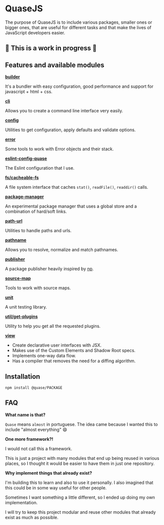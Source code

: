 # QuaseJS

<!--[Documentation](/docs) | [Install](#installation)-->

The purpose of QuaseJS is to include various packages, smaller ones or bigger ones, that are useful for different tasks and that make the lives of JavaScript developers easier.

## :construction: This is a work in progress :construction:

## Features and available modules

**[builder](packages/builder)**

It's a bundler with easy configuration, good performance and support for javascript + html + css.

**[cli](packages/cli)**

Allows you to create a command line interface very easily.

**[config](packages/config)**

Utilities to get configuration, apply defaults and validate options.

**[error](packages/error)**

Some tools to work with Error objects and their stack.

**[eslint-config-quase](packages/eslint-config-quase)**

The Eslint configuration that I use.

**[fs/cacheable-fs](packages/fs/cacheable-fs)**

A file system interface that caches `stat()`, `readFile()`, `readdir()` calls.

**[package-manager](packages/package-manager)**

An experimental package manager that uses a global store and a combination of hard/soft links.

**[path-url](packages/path-url)**

Utilities to handle paths and urls.

**[pathname](packages/pathname)**

Allows you to resolve, normalize and match pathnames.

**[publisher](packages/publisher)**

A package publisher heavily inspired by [np](https://github.com/sindresorhus/np).

**[source-map](packages/source-map)**

Tools to work with source maps.

**[unit](packages/unit)**

A unit testing library.

**[util/get-plugins](packages/util/get-plugins)**

Utility to help you get all the requested plugins.

**[view](packages/view)**

- Create declarative user interfaces with JSX.
- Makes use of the Custom Elements and Shadow Root specs.
- Implements one-way data flow.
- Has a compiler that removes the need for a diffing algorithm.

## Installation

````
npm install @quase/PACKAGE
````

## FAQ

**What name is that?**

`Quase` means `almost` in portuguese. The idea came because I wanted this to include "almost everything" :smile:

**One more framework?!**

I would not call this a framework.

This is just a project with many modules that end up being reused in various places, so I thought it would be easier to have them in just one repository.

**Why implement things that already exist?**

I'm building this to learn and also to use it personally. I also imagined that this could be in some way useful for other people.

Sometimes I want something a little different, so I ended up doing my own implementation.

I will try to keep this project modular and reuse other modules that already exist as much as possible.

